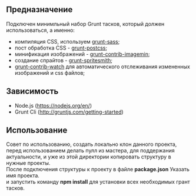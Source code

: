 ## Предназначение ##

Подключен минимльный набор Grunt тасков, который должен использоваться, а именно:

* компиляция CSS, используем [grunt-sass](https://github.com/sindresorhus/grunt-sass);
* пост обработка CSS - [grunt-postcss](https://github.com/nDmitry/grunt-postcss);
* минификация изображений - [grunt-contrib-imagemin](https://github.com/gruntjs/grunt-contrib-imagemin);
* создание спрайтов - [grunt-spritesmith](https://github.com/Ensighten/grunt-spritesmith);
* [grunt-contrib-watch](https://github.com/gruntjs/grunt-contrib-watch) для автоматического отслеживания измененных изображений и css файлов;

## Зависимость ##
* Node.js (https://nodejs.org/en/)
* Grunt Cli (http://gruntjs.com/getting-started)

## Использование ##
Совет по использованию, создать локально клон данного проекта, перед использованием делать пулл из мастера, для поддержания актуальности, и уже из этой директории копировать структуру в нужные проекты.  
После подключения структуры к проекту в файле **package.json** Указать имя проекта.  
и запустить команду **npm install** для установки всех необходимых грант тасков.